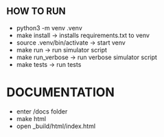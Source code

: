  ## HOW TO RUN
  - python3 -m venv .venv
  - make install -> installs requirements.txt to venv
  - source .venv/bin/activate -> start venv
  - make run -> run simulator script
  - make run_verbose -> run verbose simulator script
  - make tests -> run tests

# DOCUMENTATION
 - enter /docs folder
 - make html
 - open _build/html/index.html
